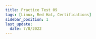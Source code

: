 ```yaml
---
title: Practice Test 09
tags: [Linux, Red Hat, Certifications]
sidebar_position: 1
last_update:
  date: 7/8/2022
---
```

